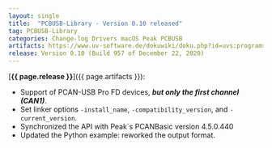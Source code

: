 ```yaml
---
layout: single
title:  "PCBUSB-Library - Version 0.10 released"
tag: PCBUSB-Library
categories: Change-log Drivers macOS Peak PCBUSB
artifacts: https://www.uv-software.de/dokuwiki/doku.php?id=uvs:programs:pcbusb_library
release: Version 0.10 (Build 957 of December 22, 2020)
---
```

[**{{ page.release }}**]({{ page.artifacts }}):

- Support of PCAN-USB Pro FD devices, _**but only the first channel (CAN1)**_.
- Set linker options `-install_name`, `-compatibility_version`, and `-current_version`.
- Synchronized the API with Peak´s PCANBasic version 4.5.0.440
- Updated the Python example: reworked the output format.
